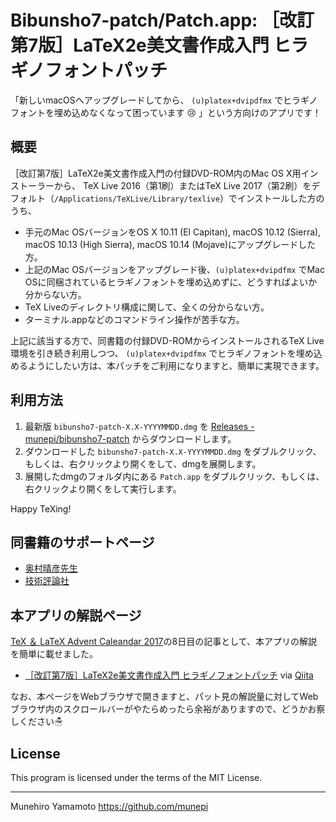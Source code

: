 Bibunsho7-patch/Patch.app: ［改訂第7版］LaTeX2e美文書作成入門 ヒラギノフォントパッチ
====================

「新しいmacOSへアップグレードしてから、 `(u)platex+dvipdfmx` でヒラギノフォントを埋め込めなくなって困っています :cry: 」という方向けのアプリです！

## 概要

［改訂第7版］LaTeX2e美文書作成入門の付録DVD-ROM内のMac OS X用インストーラーから、
TeX Live 2016（第1刷）またはTeX Live 2017（第2刷）をデフォルト（`/Applications/TeXLive/Library/texlive`）でインストールした方のうち、

 * 手元のMac OSバージョンをOS X 10.11 (El Capitan), macOS 10.12 (Sierra), macOS 10.13 (High Sierra), macOS 10.14 (Mojave)にアップグレードした方。
 * 上記のMac OSバージョンをアップグレード後、`(u)platex+dvipdfmx` でMac OSに同梱されているヒラギノフォントを埋め込めずに、どうすればよいか分からない方。
 * TeX Liveのディレクトリ構成に関して、全くの分からない方。
 * ターミナル.appなどのコマンドライン操作が苦手な方。

上記に該当する方で、同書籍の付録DVD-ROMからインストールされるTeX Live環境を引き続き利用しつつ、
`(u)platex+dvipdfmx` でヒラギノフォントを埋め込めるようにしたい方は、本パッチをご利用になりますと、簡単に実現できます。

## 利用方法

 1. 最新版 `bibunsho7-patch-X.X-YYYYMMDD.dmg` を [Releases - munepi/bibunsho7-patch](https://github.com/munepi/bibunsho7-patch/releases) からダウンロードします。
 1. ダウンロードした `bibunsho7-patch-X.X-YYYYMMDD.dmg` をダブルクリック、もしくは、右クリックより開くをして、dmgを展開します。
 1. 展開したdmgのフォルダ内にある `Patch.app` をダブルクリック、もしくは、右クリックより開くをして実行します。

Happy TeXing!

## 同書籍のサポートページ

 * [奥村晴彦先生](http://okumuralab.org/bibun7/)
 * [技術評論社](http://gihyo.jp/book/2017/978-4-7741-8705-1/support)

## 本アプリの解説ページ

[TeX ＆ LaTeX Advent Caleandar 2017](https://adventar.org/calendars/2229)の8日目の記事として、本アプリの解説を簡単に載せました。

 * [［改訂第7版］LaTeX2e美文書作成入門 ヒラギノフォントパッチ](https://qiita.com/munepi/items/c4274da0646b3e785c7f) via [Qiita](https://qiita.com/)

なお、本ページをWebブラウザで開きますと、パット見の解説量に対してWebブラウザ内のスクロールバーがやたらめったら余裕がありますので、どうかお察しください☃


## License

This program is licensed under the terms of the MIT License.


--------------------

Munehiro Yamamoto
https://github.com/munepi
